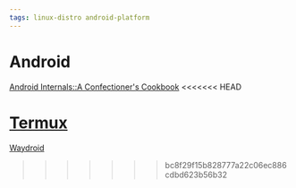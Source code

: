 ```yaml
---
tags: linux-distro android-platform
---
```

# Android
[Android Internals::A Confectioner's Cookbook](http://newandroidbook.com/vault7.html)
<<<<<<< HEAD

[Termux](https://github.com/termux/termux-app)
=======

[Waydroid](https://github.com/waydroid/waydroid)
>>>>>>> bc8f29f15b828777a22c06ec886cdbd623b56b32